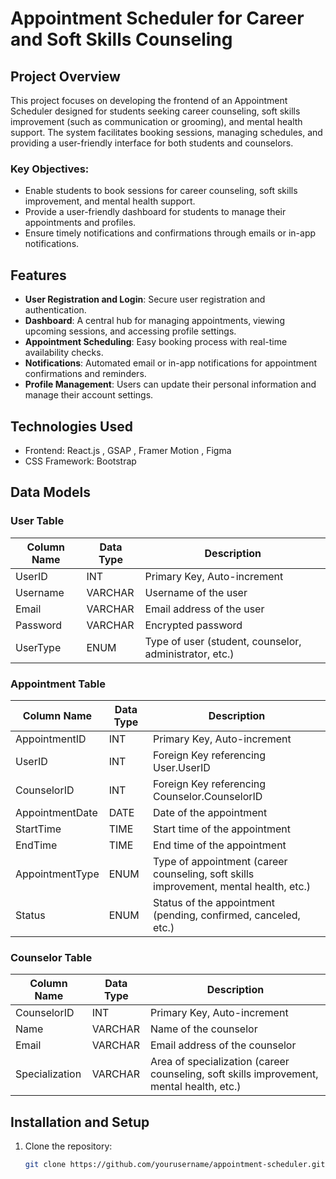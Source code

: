 
# Appointment Scheduler for Career and Soft Skills Counseling

## Project Overview
This project focuses on developing the frontend of an Appointment Scheduler designed for students seeking career counseling, soft skills improvement (such as communication or grooming), and mental health support. The system facilitates booking sessions, managing schedules, and providing a user-friendly interface for both students and counselors.

### Key Objectives:
- Enable students to book sessions for career counseling, soft skills improvement, and mental health support.
- Provide a user-friendly dashboard for students to manage their appointments and profiles.
- Ensure timely notifications and confirmations through emails or in-app notifications.

## Features
- **User Registration and Login**: Secure user registration and authentication.
- **Dashboard**: A central hub for managing appointments, viewing upcoming sessions, and accessing profile settings.
- **Appointment Scheduling**: Easy booking process with real-time availability checks.
- **Notifications**: Automated email or in-app notifications for appointment confirmations and reminders.
- **Profile Management**: Users can update their personal information and manage their account settings.

## Technologies Used
- Frontend: React.js , GSAP , Framer Motion , Figma
- CSS Framework: Bootstrap

## Data Models

### User Table
| Column Name | Data Type | Description |
| ----------- | --------- | ----------- |
| UserID      | INT       | Primary Key, Auto-increment |
| Username    | VARCHAR   | Username of the user |
| Email       | VARCHAR   | Email address of the user |
| Password    | VARCHAR   | Encrypted password |
| UserType    | ENUM      | Type of user (student, counselor, administrator, etc.) |

### Appointment Table
| Column Name       | Data Type | Description |
| ----------------- | --------- | ----------- |
| AppointmentID     | INT       | Primary Key, Auto-increment |
| UserID            | INT       | Foreign Key referencing User.UserID |
| CounselorID       | INT       | Foreign Key referencing Counselor.CounselorID |
| AppointmentDate   | DATE      | Date of the appointment |
| StartTime         | TIME      | Start time of the appointment |
| EndTime           | TIME      | End time of the appointment |
| AppointmentType   | ENUM      | Type of appointment (career counseling, soft skills improvement, mental health, etc.) |
| Status            | ENUM      | Status of the appointment (pending, confirmed, canceled, etc.) |

### Counselor Table
| Column Name | Data Type | Description |
| ----------- | --------- | ----------- |
| CounselorID | INT       | Primary Key, Auto-increment |
| Name        | VARCHAR   | Name of the counselor |
| Email       | VARCHAR   | Email address of the counselor |
| Specialization | VARCHAR | Area of specialization (career counseling, soft skills improvement, mental health, etc.) |


## Installation and Setup
1. Clone the repository:
   ```sh
   git clone https://github.com/yourusername/appointment-scheduler.git
